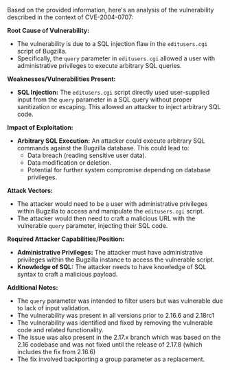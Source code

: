 Based on the provided information, here's an analysis of the vulnerability described in the context of CVE-2004-0707:

**Root Cause of Vulnerability:**

*   The vulnerability is due to a SQL injection flaw in the `editusers.cgi` script of Bugzilla.
*   Specifically, the `query` parameter in `editusers.cgi` allowed a user with administrative privileges to execute arbitrary SQL queries.

**Weaknesses/Vulnerabilities Present:**

*   **SQL Injection:** The `editusers.cgi` script directly used user-supplied input from the `query` parameter in a SQL query without proper sanitization or escaping. This allowed an attacker to inject arbitrary SQL code.

**Impact of Exploitation:**

*   **Arbitrary SQL Execution:**  An attacker could execute arbitrary SQL commands against the Bugzilla database. This could lead to:
    *   Data breach (reading sensitive user data).
    *   Data modification or deletion.
    *   Potential for further system compromise depending on database privileges.

**Attack Vectors:**

*   The attacker would need to be a user with administrative privileges within Bugzilla to access and manipulate the `editusers.cgi` script.
*   The attacker would then need to craft a malicious URL with the vulnerable `query` parameter, injecting their SQL code.

**Required Attacker Capabilities/Position:**

*   **Administrative Privileges:** The attacker must have administrative privileges within the Bugzilla instance to access the vulnerable script.
*   **Knowledge of SQL:**  The attacker needs to have knowledge of SQL syntax to craft a malicious payload.

**Additional Notes:**

*   The `query` parameter was intended to filter users but was vulnerable due to lack of input validation.
*  The vulnerability was present in all versions prior to 2.16.6 and 2.18rc1
*   The vulnerability was identified and fixed by removing the vulnerable code and related functionality.
*   The issue was also present in the 2.17.x branch which was based on the 2.16 codebase and was not fixed until the release of 2.17.8 (which includes the fix from 2.16.6)
*   The fix involved backporting a group parameter as a replacement.